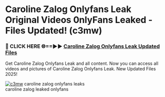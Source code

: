 # Caroline Zalog Onlyfans Leak Original Videos 0nlyFans Leaked - Files Updated! (c3mw)

<h3>🔴 CLICK HERE 🌐==►► <a href="https://tinyurl.com/2jnfzry5" rel="nofollow">Caroline Zalog Onlyfans Leak Updated Files</a></h3>

Get Caroline Zalog Onlyfans Leak and all content. Now you can access all videos and pictures of Caroline Zalog Onlyfans Leak. New Updated Files 2025!

[![c3mw](https://i.imgur.com/GyGTBgg.gif)](https://tinyurl.com/2jnfzry5)
caroline zalog onlyfans leaks<br>
caroline zalog leaked onlyfans